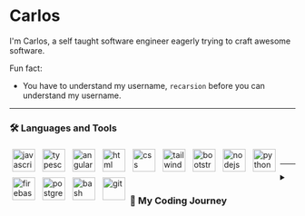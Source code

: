 # Carlos

I'm Carlos, a self taught software engineer eagerly trying to craft awesome software.

Fun fact:

- You have to understand my username, `recarsion` before you can understand my username.

---

### 🛠️ Languages and Tools

<img align="left" width="40px" style="padding: 5px;" alt="javascript" src="https://cdn.jsdelivr.net/gh/devicons/devicon/icons/javascript/javascript-original.svg" />
<img align="left" width="40px" style="padding: 5px;" alt="typescript" src="https://cdn.jsdelivr.net/gh/devicons/devicon/icons/typescript/typescript-original.svg" />
<img align="left" width="40px" style="padding: 5px;" alt="angular" src="https://cdn.jsdelivr.net/gh/devicons/devicon/icons/angularjs/angularjs-plain.svg" />
<img align="left" width="40px" style="padding: 5px;" alt="html" src="https://cdn.jsdelivr.net/gh/devicons/devicon/icons/html5/html5-original.svg" />
<img align="left" width="40px" style="padding: 5px;" alt="css" src="https://cdn.jsdelivr.net/gh/devicons/devicon/icons/css3/css3-original.svg" />
<img align="left" width="40px" style="padding: 5px;" alt="tailwindcss" src="https://cdn.jsdelivr.net/gh/devicons/devicon/icons/tailwindcss/tailwindcss-plain.svg" />
<img align="left" width="40px" style="padding: 5px;" alt="bootstrap" src="https://cdn.jsdelivr.net/gh/devicons/devicon/icons/bootstrap/bootstrap-original.svg" />
<img align="left" width="40px" style="padding: 5px;" alt="nodejs" src="https://cdn.jsdelivr.net/gh/devicons/devicon/icons/nodejs/nodejs-original.svg" />
<img align="left" width="40px" style="padding: 5px;" alt="python" src="https://cdn.jsdelivr.net/gh/devicons/devicon/icons/python/python-original.svg" />
<img align="left" width="40px" style="padding: 5px;" alt="firebase" src="https://cdn.jsdelivr.net/gh/devicons/devicon/icons/firebase/firebase-plain.svg" />
<img align="left" width="40px" style="padding: 5px;" alt="postgres" src="https://cdn.jsdelivr.net/gh/devicons/devicon/icons/postgresql/postgresql-original.svg" />
<img align="left" width="40px" style="padding: 5px;" alt="bash" src="https://cdn.jsdelivr.net/gh/devicons/devicon/icons/bash/bash-original.svg" />
<img align="left" width="40px" style="padding: 5px;" alt="git" src="https://cdn.jsdelivr.net/gh/devicons/devicon/icons/git/git-original.svg" />

<br />

---

<details>
<summary><h3>🚶 My Coding Journey</h3></summary>
<br>
I started as a Mechanical Engineer for an international automotive company. I was excited at first, thinking to myself that I got so lucky that I got into a good company right out of college. As time went on, the job was not fun anymore and it just became a routine for me to go work. There was no longer a challenge. After a year working there, I started a project hoping that it would make the job exciting again. It was a management system for our Maintenance Engineering team, to manage supplies and maintenance schedule. As the youngest in the team, I wanted it to be really modern and digital. So I started learning programming. As time went on, the project was going well, and at the same time, I was enjoying what I was doing. Then came new projects for me to <em>prioritize</em> on. The original project that was doing was forgotten. At that point, I knew that I would do a career shift. A few months of studying, I finally landed a job at a local start up. That was the start of everything. Now, I am developing my skills further, enjoying what I am doing, and trying to create awesome software.
</details>
